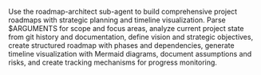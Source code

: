 Use the roadmap-architect sub-agent to build comprehensive project roadmaps with strategic planning and timeline visualization. Parse $ARGUMENTS for scope and focus areas, analyze current project state from git history and documentation, define vision and strategic objectives, create structured roadmap with phases and dependencies, generate timeline visualization with Mermaid diagrams, document assumptions and risks, and create tracking mechanisms for progress monitoring.